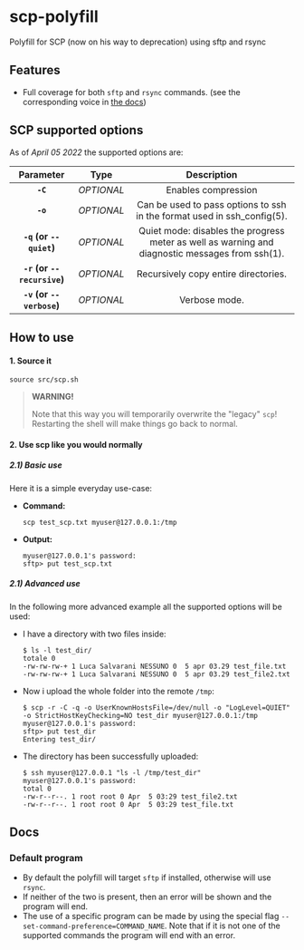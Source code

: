 # scp-polyfill
Polyfill for SCP (now on his way to deprecation) using sftp and rsync

## Features
- Full coverage for both `sftp` and `rsync` commands. (see the corresponding voice in [the docs](#default-program))

## SCP supported options
As of _April 05 2022_ the supported options are:
<!-- https://www.tablesgenerator.com/markdown_tables -->
|          Parameter          	|    Type    	|                                           Description                                           	|
|:---------------------------:	|:----------:	|:-----------------------------------------------------------------------------------------------:	|
| **`-C`**                    	| _OPTIONAL_ 	| Enables compression                                                                             	|
| **`-o`**                    	| _OPTIONAL_ 	| Can be used to pass options to ssh in the format used in ssh_config(5).                         	|
| **`-q` (or `--quiet`)**     	| _OPTIONAL_ 	| Quiet mode: disables the progress meter as well as warning and diagnostic messages from ssh(1). 	|
| **`-r` (or `--recursive`)** 	| _OPTIONAL_ 	| Recursively copy entire directories.                                                            	|
| **`-v` (or `--verbose`)**   	| _OPTIONAL_ 	| Verbose mode.                                                                                   	|

## How to use
#### 1. Source it
```console
source src/scp.sh
```
> **WARNING!**
> 
> Note that this way you will temporarily overwrite the "legacy" `scp`!  
> Restarting the shell will make things go back to normal.


#### 2. Use scp like you would normally
##### 2.1) Basic use
Here it is a simple everyday use-case:
- **Command:**
  ```console
  scp test_scp.txt myuser@127.0.0.1:/tmp
  ```
- **Output:**
  ```
  myuser@127.0.0.1's password:
  sftp> put test_scp.txt
  ```
  
##### 2.1) Advanced use
In the following more advanced example all the supported options will be used:
- I have a directory with two files inside:
  ```console
  $ ls -l test_dir/
  totale 0
  -rw-rw-rw-+ 1 Luca Salvarani NESSUNO 0  5 apr 03.29 test_file.txt
  -rw-rw-rw-+ 1 Luca Salvarani NESSUNO 0  5 apr 03.29 test_file2.txt
  ```
- Now i upload the whole folder into the remote `/tmp`:
  ```console
  $ scp -r -C -q -o UserKnownHostsFile=/dev/null -o "LogLevel=QUIET" -o StrictHostKeyChecking=NO test_dir myuser@127.0.0.1:/tmp
  myuser@127.0.0.1's password:
  sftp> put test_dir
  Entering test_dir/
  ```
- The directory has been successfully uploaded:
  ```console
  $ ssh myuser@127.0.0.1 "ls -l /tmp/test_dir"
  myuser@127.0.0.1's password:
  total 0
  -rw-r--r--. 1 root root 0 Apr  5 03:29 test_file2.txt
  -rw-r--r--. 1 root root 0 Apr  5 03:29 test_file.txt
  ```

## Docs

### Default program
- By default the polyfill will target `sftp` if installed, otherwise will use `rsync`.
- If neither of the two is present, then an error will be shown and the program will end.
- The use of a specific program can be made by using the special flag `--set-command-preference=COMMAND_NAME`. Note that if it is not one of the supported commands the program will end with an error.
